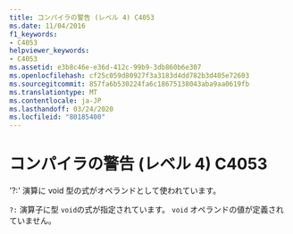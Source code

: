 ```yaml
---
title: コンパイラの警告 (レベル 4) C4053
ms.date: 11/04/2016
f1_keywords:
- C4053
helpviewer_keywords:
- C4053
ms.assetid: e3b8c46e-e36d-412c-99b9-3db860b6e307
ms.openlocfilehash: cf25c059d80927f3a3183d4dd782b3d405e72603
ms.sourcegitcommit: 857fa6b530224fa6c18675138043aba9aa0619fb
ms.translationtype: MT
ms.contentlocale: ja-JP
ms.lasthandoff: 03/24/2020
ms.locfileid: "80185400"
---
```

# <a name="compiler-warning-level-4-c4053"></a>コンパイラの警告 (レベル 4) C4053

'?:' 演算に void 型の式がオペランドとして使われています。

`?:` 演算子に型 `void`の式が指定されています。 `void` オペランドの値が定義されていません。
